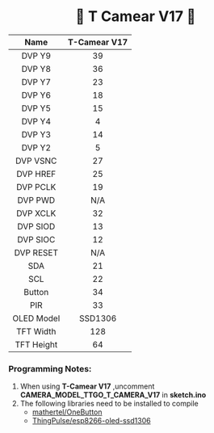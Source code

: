 
<h1 align = "center">🌟 T Camear V17 🌟</h1>


|    Name    | T-Camear V17 |
| :--------: | :----------: |
|   DVP Y9   |      39      |
|   DVP Y8   |      36      |
|   DVP Y7   |      23      |
|   DVP Y6   |      18      |
|   DVP Y5   |      15      |
|   DVP Y4   |      4       |
|   DVP Y3   |      14      |
|   DVP Y2   |      5       |
|  DVP VSNC  |      27      |
|  DVP HREF  |      25      |
|  DVP PCLK  |      19      |
|  DVP PWD   |     N/A      |
|  DVP XCLK  |      32      |
|  DVP SIOD  |      13      |
|  DVP SIOC  |      12      |
| DVP RESET  |     N/A      |
|    SDA     |      21      |
|    SCL     |      22      |
|   Button   |      34      |
|    PIR     |      33      |
| OLED Model |   SSD1306    |
| TFT Width  |     128      |
| TFT Height |      64      |

### Programming Notes:
1. When using **T-Camear V17** ,uncomment **CAMERA_MODEL_TTGO_T_CAMERA_V17** in **sketch.ino**
1. The following libraries need to be installed to compile
    - [mathertel/OneButton](https://github.com/mathertel/OneButton) 
    - [ThingPulse/esp8266-oled-ssd1306](https://github.com/ThingPulse/esp8266-oled-ssd1306)

